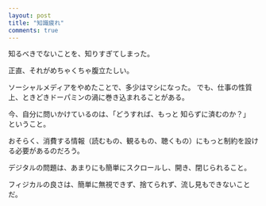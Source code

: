 ```yaml
---
layout: post
title: "知識疲れ"
comments: true
---
```


知るべきでないことを、知りすぎてしまった。

正直、それがめちゃくちゃ腹立たしい。

ソーシャルメディアをやめたことで、多少はマシになった。
でも、仕事の性質上、ときどきドーパミンの渦に巻き込まれることがある。

今、自分に問いかけているのは、「どうすれば、もっと 知らずに済むのか？」 ということ。

おそらく、消費する情報（読むもの、観るもの、聴くもの）にもっと制約を設ける必要があるのだろう。

デジタルの問題は、あまりにも簡単にスクロールし、開き、閉じられること。

フィジカルの良さは、簡単に無視できず、捨てられず、流し見もできないことだ。
